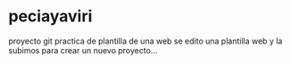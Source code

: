 # peciayaviri
proyecto git
practica de plantilla de una web
se edito una plantilla web
y la subimos para crear un nuevo proyecto...

